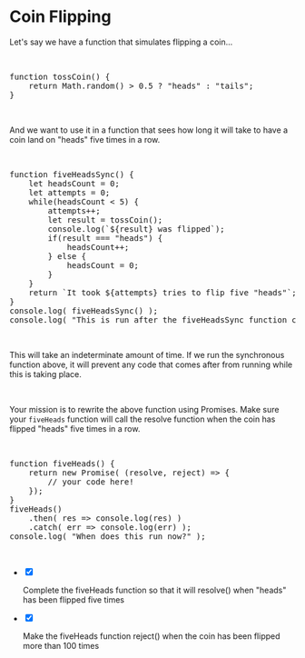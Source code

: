 <div class="module_description active_lesson_with_video ">
									<h1>Coin Flipping</h1>
<p></p>
<p>Let's say we have a function that simulates flipping a coin...</p>
<p><br></p>
<pre class="rainbow" data-language="javascript"><span class="storage function from-rainbow">function</span> <span class="entity name function from-rainbow">tossCoin</span>() {
&nbsp;&nbsp;&nbsp;&nbsp;<span class="keyword from-rainbow">return</span> Math.<span class="function call from-rainbow">random</span>() <span class="keyword operator from-rainbow">&gt;</span> <span class="constant numeric from-rainbow">0.5</span> ? <span class="string from-rainbow">"heads"</span> : <span class="string from-rainbow">"tails"</span>;
}</pre>
<p><br></p>
<p>And we want to use it in a function that sees how long it will take to have a coin land on "heads" five times in a row.</p>
<p><br></p>
<pre class="rainbow" data-language="javascript"><span class="storage function from-rainbow">function</span> <span class="entity name function from-rainbow">fiveHeadsSync</span>() {
&nbsp;&nbsp;&nbsp;&nbsp;let headsCount <span class="keyword operator from-rainbow">=</span> <span class="constant numeric from-rainbow">0</span>;
&nbsp;&nbsp;&nbsp;&nbsp;let attempts <span class="keyword operator from-rainbow">=</span> <span class="constant numeric from-rainbow">0</span>;
&nbsp;&nbsp;&nbsp;&nbsp;<span class="keyword from-rainbow">while</span>(headsCount <span class="keyword operator from-rainbow">&lt;</span> <span class="constant numeric from-rainbow">5</span>) {
&nbsp;&nbsp;&nbsp;&nbsp;&nbsp;&nbsp;&nbsp;&nbsp;attempts<span class="keyword operator from-rainbow">+</span><span class="keyword operator from-rainbow">+</span>;
&nbsp;&nbsp;&nbsp;&nbsp;&nbsp;&nbsp;&nbsp;&nbsp;let result <span class="keyword operator from-rainbow">=</span> <span class="function call from-rainbow">tossCoin</span>();
&nbsp;&nbsp;&nbsp;&nbsp;&nbsp;&nbsp;&nbsp;&nbsp;console.<span class="support method from-rainbow">log</span>(`${result} was flipped`);
&nbsp;&nbsp;&nbsp;&nbsp;&nbsp;&nbsp;&nbsp;&nbsp;<span class="keyword from-rainbow">if</span>(result <span class="keyword operator from-rainbow">=</span><span class="keyword operator from-rainbow">=</span><span class="keyword operator from-rainbow">=</span> <span class="string from-rainbow">"heads"</span>)&nbsp;{
&nbsp;&nbsp;&nbsp;&nbsp;&nbsp;&nbsp;&nbsp;&nbsp;&nbsp;&nbsp;&nbsp;&nbsp;headsCount<span class="keyword operator from-rainbow">+</span><span class="keyword operator from-rainbow">+</span>;
&nbsp;&nbsp;&nbsp;&nbsp;&nbsp;&nbsp;&nbsp;&nbsp;} <span class="keyword from-rainbow">else</span> {
&nbsp;&nbsp;&nbsp;&nbsp;&nbsp;&nbsp;&nbsp;&nbsp;&nbsp;&nbsp;&nbsp;&nbsp;headsCount <span class="keyword operator from-rainbow">=</span> <span class="constant numeric from-rainbow">0</span>;
&nbsp;&nbsp;&nbsp;&nbsp;&nbsp;&nbsp;&nbsp;&nbsp;}
&nbsp;&nbsp;&nbsp;&nbsp;}
&nbsp;&nbsp;&nbsp;&nbsp;<span class="keyword from-rainbow">return</span> `It took ${attempts} tries to flip five <span class="string from-rainbow">"heads"</span>`;
}
console.<span class="support method from-rainbow">log</span>( <span class="function call from-rainbow">fiveHeadsSync</span>() );
console.<span class="support method from-rainbow">log</span>( <span class="string from-rainbow">"This is run after the fiveHeadsSync function completes"</span> );</pre>
<p><br></p>
<p>This will take an indeterminate amount of time. If we run the synchronous function above, it will prevent any code that comes after from running while this is taking place.</p>
<p><br></p>
<p>Your mission is to rewrite the above function using Promises. Make sure your <code>fiveHeads</code>&nbsp;function will call the resolve function when the coin has flipped "heads" five times in a row.</p>
<p><br></p>
<pre class="rainbow" data-language="javascript"><span class="storage function from-rainbow">function</span> <span class="entity name function from-rainbow">fiveHeads</span>() {
&nbsp;&nbsp;&nbsp;&nbsp;<span class="keyword from-rainbow">return</span> <span class="keyword from-rainbow">new</span> <span class="entity function from-rainbow">Promise( </span>(resolve, reject) <span class="keyword operator from-rainbow">=</span><span class="keyword operator from-rainbow">&gt;</span> {
&nbsp;&nbsp;&nbsp;&nbsp;&nbsp;&nbsp;&nbsp;&nbsp;<span class="comment from-rainbow">// your code here!</span>
&nbsp;&nbsp;&nbsp;&nbsp;});
}
<span class="function call from-rainbow">fiveHeads</span>()
&nbsp;&nbsp;&nbsp;&nbsp;.<span class="keyword from-rainbow">then</span>( res <span class="keyword operator from-rainbow">=</span><span class="keyword operator from-rainbow">&gt;</span> console.<span class="support method from-rainbow">log</span>(res) )
&nbsp;&nbsp;&nbsp;&nbsp;.<span class="keyword from-rainbow">catch</span>( err <span class="keyword operator from-rainbow">=</span><span class="keyword operator from-rainbow">&gt;</span> console.<span class="support method from-rainbow">log</span>(err) );
console.<span class="support method from-rainbow">log</span>( <span class="string from-rainbow">"When does this run now?"</span> );</pre>
<p> <br> </p>
								</div>
                <div class="todo_content">
										<ul class="todo_item_parent">
											<form action="/tracks/submit_todo" method="post" id="form_to_do_items">		
													<li>
														<input type="hidden" name="module_to_do_item_id[]" value="0">	
														<input type="hidden" name="is_completed[]" value="0" class="todo_status">	
														<input type="checkbox" id="todo_item_0" checked="checked" class="todo_check">														
														<label for="todo_item_0" class="todo_list_item">
															<div class="item_checkbox checked"></div>
															<p>Complete the fiveHeads function so that it will resolve() when "heads" has been flipped five times</p>	
														</label>	
													</li>
													<li>
														<input type="hidden" name="module_to_do_item_id[]" value="1">	
														<input type="hidden" name="is_completed[]" value="0" class="todo_status">	
														<input type="checkbox" id="todo_item_1" checked="checked" class="todo_check">														
														<label for="todo_item_1" class="todo_list_item">
															<div class="item_checkbox checked"></div>
															<p>Make the fiveHeads function reject() when the coin has been flipped more than 100 times</p>	
														</label>	
													</li>									
												<input type="hidden" name="id" id="task_todo_id" value="5322446">
												<input type="hidden" name="chapter_module_id" value="48591">
												<input type="hidden" name="track_id" value="130">
												<input type="hidden" name="authenticity_token" value="sLO65z81Un8ogC/FYv7u6xcsFvuzeOSgTThZDbHAsxY=">
											</form>
										</ul>
									</div>

